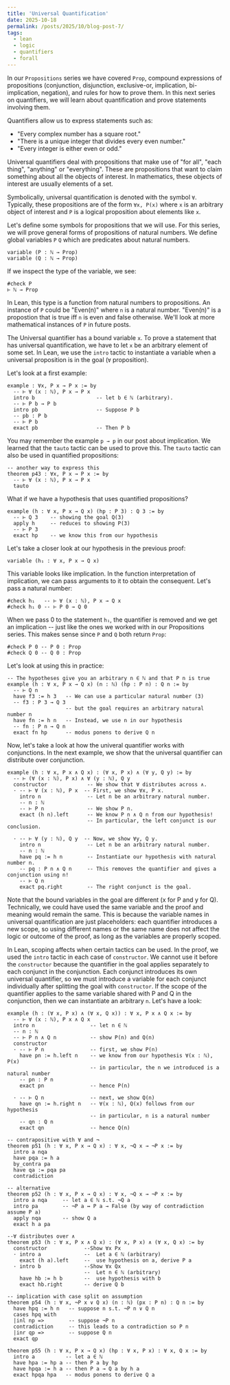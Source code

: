 ```yaml
---
title: 'Universal Quantification'
date: 2025-10-18
permalink: /posts/2025/10/blog-post-7/
tags:
  - lean
  - logic
  - quantifiers
  - forall
---
```


In our `Propositions` series we have covered `Prop`, compound expressions of propositions (conjunction, disjunction, exclusive-or, implication, bi-implication, negation), and rules for how to prove them. In this next series on quantifiers, we will learn about quantification and prove statements involving them.

Quantifiers allow us to express statements such as:
- "Every complex number has a square root."
- "There is a unique integer that divides every even number."
- "Every integer is either even or odd."

Universal quantifiers deal with propositions that make use of "for all", "each thing", "anything" or "everything". These are propositions that want to claim something about all the objects of interest. In mathematics, these objects of interest are usually elements of a set.

Symbolically, universal quantification is denoted with the symbol `∀`. Typically, these propositions are of the form `∀x, P(x)` where `x` is an arbitrary object of interest and `P` is a logical proposition about elements like `x`. 

Let's define some symbols for propositions that we will use. For this series, we will prove general forms of propositions of natural numbers. We define global variables `P` `Q` which are predicates about natural numbers.

```lean
variable (P : ℕ → Prop)
variable (Q : ℕ → Prop)
```

If we inspect the type of the variable, we see:
```lean
#check P
⊢ ℕ → Prop
```

In Lean, this type is a function from natural numbers to propositions. An instance of `P` could be "Even(n)" where `n` is a natural number. "Even(n)" is a propostion that is true iff `n` is even and false otherwise. We'll look at more mathematical instances of `P` in future posts.

The Universal quantifier has a bound variable `x`. 
To prove a statement that has universal quantification, we have to let `x` be an arbitrary element of some set. In Lean, we use the `intro` tactic to instantiate a variable when a universal proposition is in the goal (`∀` proposition).

Let's look at a first example: 
```lean
example : ∀x, P x → P x := by
  -- ⊢ ∀ (x : ℕ), P x → P x
  intro b                    -- let b ∈ ℕ (arbitrary). 
  -- ⊢ P b → P b
  intro pb                   -- Suppose P b
  -- pb : P b
  -- ⊢ P b
  exact pb                   -- Then P b
```
You may remember the example `p → p` in our post about implication. We learned that the `tauto` tactic can be used to prove this. The `tauto` tactic can also be used in quantified propositions: 
```lean
-- another way to express this
theorem p43 : ∀x, P x → P x := by
  -- ⊢ ∀ (x : ℕ), P x → P x
  tauto
```

What if we have a hypothesis that uses quantified propositions?
```lean
example (h : ∀ x, P x → Q x) (hp : P 3) : Q 3 := by
  -- ⊢ Q 3    -- showing the goal Q(3)
  apply h     -- reduces to showing P(3)
  -- ⊢ P 3
  exact hp    -- we know this from our hypothesis
```
Let's take a closer look at our hypothesis in the previous proof:
```lean
variable (h₁ : ∀ x, P x → Q x)
```
This variable looks like implication. In the function interpretation of implication, we can pass arguments to it to obtain the consequent. Let's pass a natural number:
```lean
#check h₁   -- ⊢ ∀ (x : ℕ), P x → Q x
#check h₁ 0 -- ⊢ P 0 → Q 0
```
When we pass 0 to the statement `h₁`, the quantifier is removed and we get an implication -- just like the ones we worked with in our Propositions series. This makes sense since `P` and `Q` both return `Prop`:
```lean
#check P 0 -- P 0 : Prop
#check Q 0 -- Q 0 : Prop
```

Let's look at using this in practice:
```lean
-- The hypotheses give you an arbitrary n ∈ ℕ and that P n is true
example (h : ∀ x, P x → Q x) (n : ℕ) (hp : P n) : Q n := by
  -- ⊢ Q n
  have f3 := h 3   -- We can use a particular natural number (3)
  -- f3 : P 3 → Q 3
                   -- but the goal requires an arbitrary natural number n
  have fn := h n   -- Instead, we use n in our hypothesis
  -- fn : P n → Q n
  exact fn hp      -- modus ponens to derive Q n
```

Now, let's take a look at how the univeral quantifier works with conjunctions. In the next example, we show that the universal quantifier can distribute over conjunction. 
```lean
example (h : ∀ x, P x ∧ Q x) : (∀ x, P x) ∧ (∀ y, Q y) := by
  -- ⊢ (∀ (x : ℕ), P x) ∧ ∀ (y : ℕ), Q y
  constructor             -- We show that ∀ distributes across ∧.
  · -- ⊢ ∀ (x : ℕ), P x  -- First, we show ∀x, P x.
    intro n               -- Let n be an arbitrary natural number. 
    -- n : ℕ
    -- ⊢ P n              -- We show P n.
    exact (h n).left      -- We know P n ∧ Q n from our hypothesis!
                          -- In particular, the left conjunct is our conclusion.

  · -- ⊢ ∀ (y : ℕ), Q y  -- Now, we show ∀y, Q y.
    intro n               -- Let n be an arbitrary natural number.
    -- n : ℕ
    have pq := h n        -- Instantiate our hypothesis with natural number n.
    -- pq : P n ∧ Q n     -- This removes the quantifier and gives a conjunction using n!
    -- ⊢ Q n
    exact pq.right        -- The right conjunct is the goal.
```
Note that the bound variables in the goal are different (x for P and y for Q). Technically, we could have used the same variable and the proof and meaning would remain the same. This is because the variable names in universal quantification are just placeholders: each quantifier introduces a new scope, so using different names or the same name does not affect the logic or outcome of the proof, as long as the variables are properly scoped. 

In Lean, scoping affects when certain tactics can be used. In the proof, we used the `intro` tactic in each case of `constructor`. We cannot use it before the `constructor` because the quantifier in the goal applies separately to each conjunct in the conjunction. Each conjunct introduces its own universal quantifier, so we must introduce a variable for each conjunct individually after splitting the goal with `constructor`. If the scope of the quantifier applies to the same variable shared with P and Q in the conjunction, then we can instantiate an arbitrary `n`. Let's have a look:

```lean
example (h : (∀ x, P x) ∧ (∀ x, Q x)) : ∀ x, P x ∧ Q x := by
  -- ⊢ ∀ (x : ℕ), P x ∧ Q x
  intro n                  -- let n ∈ ℕ
  -- n : ℕ
  -- ⊢ P n ∧ Q n           -- show P(n) and Q(n)
  constructor
  · -- ⊢ P n               -- first, we show P(n)
    have pn := h.left n    -- we know from our hypothesis ∀(x : ℕ), P(x)
                           -- in particular, the n we introduced is a natural number    
    -- pn : P n
    exact pn               -- hence P(n)

  · -- ⊢ Q n               -- next, we show Q(n)
    have qn := h.right n   -- ∀(x : ℕ), Q(x) follows from our hypothesis
                           -- in particular, n is a natural number
    -- qn : Q n
    exact qn               -- hence Q(n)
```

```lean
-- contrapositive with ∀ and ¬
theorem p51 (h : ∀ x, P x → Q x) : ∀ x, ¬Q x → ¬P x := by
  intro a nqa
  have pqa := h a
  by_contra pa
  have qa := pqa pa
  contradiction

-- alternative
theorem p52 (h : ∀ x, P x → Q x) : ∀ x, ¬Q x → ¬P x := by
  intro a nqa     -- let a ∈ ℕ s.t. ¬Q a
  intro pa        -- ¬P a ↔ P a → False (by way of contradiction assume P a)
  apply nqa       -- show Q a
  exact h a pa

--∀ distributes over ∧
theorem p53 (h : ∀ x, P x ∧ Q x) : (∀ x, P x) ∧ (∀ x, Q x) := by
  constructor            --Show ∀x Px
  · intro a              --  Let a ∈ ℕ (arbitrary)
    exact (h a).left     --  use hypothesis on a, derive P a
  · intro b              --Show ∀x Qx
                         --  Let n ∈ ℕ (arbitrary)
    have hb := h b       --  use hypothesis with b
    exact hb.right       -- derive Q b

-- implication with case split on assumption
theorem p54 (h : ∀ x, ¬P x ∨ Q x) (n : ℕ) (px : P n) : Q n := by
  have hpq := h n   -- suppose n s.t. ¬P n ∨ Q n
  cases hpq with
  |inl np =>        -- suppose ¬P n
  contradiction     -- this leads to a contradiction so P n
  |inr qp =>        -- suppose Q n
  exact qp

theorem p55 (h : ∀ x, P x → Q x) (hp : ∀ x, P x) : ∀ x, Q x := by
  intro a          -- let a ∈ ℕ
  have hpa := hp a -- then P a by hp
  have hpqa := h a -- then P a → Q a by h a
  exact hpqa hpa   -- modus ponens to derive Q a

```